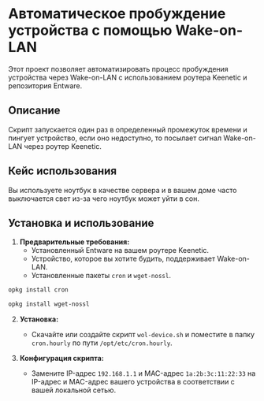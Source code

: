 # Автоматическое пробуждение устройства с помощью Wake-on-LAN

Этот проект позволяет автоматизировать процесс пробуждения устройства через Wake-on-LAN с использованием роутера Keenetic и репозитория Entware.

## Описание

Скрипт запускается один раз в определенный промежуток времени и пингует устройство, если оно недоступно, то посылает сигнал Wake-on-LAN через роутер Keenetic.

## Кейс использования

Вы используете ноутбук в качестве сервера и в вашем доме часто выключается свет из-за чего ноутбук может уйти в сон.

## Установка и использование

1. **Предварительные требования:**
   - Установленный Entware на вашем роутере Keenetic.
   - Устройство, которое вы хотите будить, поддерживает Wake-on-LAN.
   - Установленные пакеты `cron` и `wget-nossl`.
  ```bash
  opkg install cron
  ```
  ```bash
  opkg install wget-nossl
  ```

2. **Установка:**
   - Скачайте или создайте скрипт `wol-device.sh` и поместите в папку `cron.hourly` по пути `/opt/etc/cron.hourly`.

3. **Конфигурация скрипта:**
   - Замените IP-адрес `192.168.1.1` и MAC-адрес `1a:2b:3c:11:22:33` на IP-адрес и MAC-адрес вашего устройства в соответствии с вашей локальной сетью.
